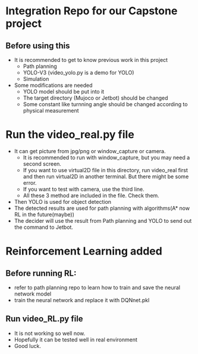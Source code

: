 # Integration Repo for our Capstone project
## Before using this 
* It is recommended to get to know previous work in this project
  * Path planning 
  * YOLO-V3 (video_yolo.py is a demo for YOLO)
  * Simulation
* Some modifications are needed 
  * YOLO model should be put into it 
  * The target directory (Mujoco or Jetbot) should be changed 
  * Some constant like turnning angle should be changed according to physical measurement 

# Run the video_real.py file
* It can get picture from jpg/png or window_capture or camera. 
  * It is recommended to run with window_capture, but you may need a second screen.
  * If you want to use virtual2D file in this directory, run video_real first and then run virtual2D in another terminal. But there might be some error. 
  * If you want to test with camera, use the third line.
  * All these 3 method are included in the file. Check them.
* Then YOLO is used for object detection 
* The detected results are used for path planning with algorithms(A* now RL in the future(maybe)) 
* The decider will use the result from Path planning and YOLO to send out the command to Jetbot.

# Reinforcement Learning added 
## Before running RL: 
* refer to path planning repo to learn how to train and save the neural network model 
* train the neural network and replace it with DQNnet.pkl

## Run video_RL.py file 
* It is not working so well now.
* Hopefully it can be tested well in real environment 
* Good luck.

